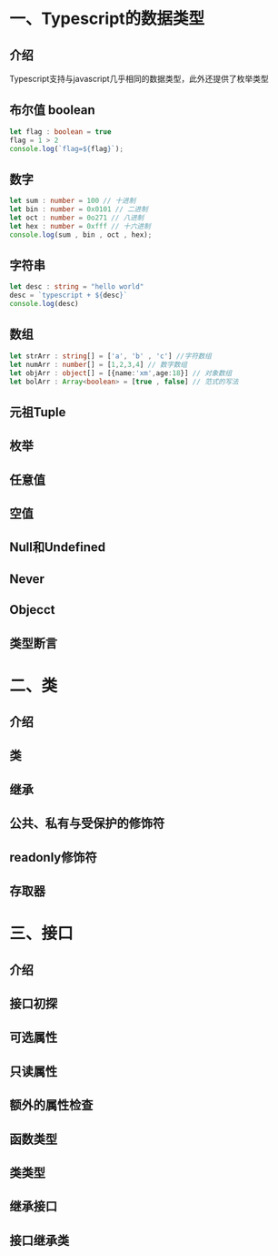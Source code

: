 # 一、Typescript的数据类型
## 介绍
Typescript支持与javascript几乎相同的数据类型，此外还提供了枚举类型

## 布尔值 boolean
```ts
let flag : boolean = true
flag = 1 > 2
console.log(`flag=${flag}`);
```

## 数字
```ts
let sum : number = 100 // 十进制
let bin : number = 0x0101 // 二进制
let oct : number = 0o271 // 八进制
let hex : number = 0xfff // 十六进制
console.log(sum , bin , oct , hex);
```
## 字符串
```ts
let desc : string = "hello world"
desc = `typescript + ${desc}`
console.log(desc)
```

## 数组
```ts
let strArr : string[] = ['a', 'b' , 'c'] //字符数组
let numArr : number[] = [1,2,3,4] // 数字数组
let objArr : object[] = [{name:'xm',age:18}] // 对象数组
let bolArr : Array<boolean> = [true , false] // 范式的写法
```

## 元祖Tuple
## 枚举
## 任意值
## 空值
## Null和Undefined
## Never
## Objecct
## 类型断言


# 二、类

## 介绍
## 类
## 继承
## 公共、私有与受保护的修饰符
## readonly修饰符
## 存取器




# 三、接口

## 介绍
## 接口初探
## 可选属性
## 只读属性
## 额外的属性检查
## 函数类型
## 类类型
## 继承接口
## 接口继承类